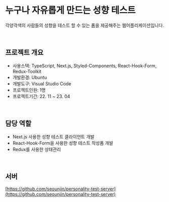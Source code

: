 # 누구나 자유롭게 만드는 성향 테스트
각양각색의 사람들의 성향을 테스트 할 수 있는 폼을 제공해주는 웹어플리케이션입니다.

<br/>

프로젝트 개요
-----------
- 사용스택: TypeScript, Next.js, Styled-Components, React-Hook-Form, Redux-Toolkit
- 개발환경: Ubuntu
- 개발도구: Visual Studio Code
- 프로젝트인원: 1명
- 프로젝트기간: 22. 11 ~ 23. 04

<br/>

담당 역할
-----------
- Next.js 사용한 성향 테스트 클라이언트 개발
- React-Hook-Form을 사용한 성향 테스트 작성폼 개발
- Redux를 사용한 상태관리

<br/>

서버
-----------
[https://github.com/seounjin/personality-test-server](https://github.com/seounjin/personality-test-server)
